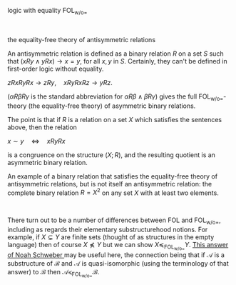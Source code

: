 

logic with equality $\mathsf{FOL_{w/o=}}$

<br/>

the equality-free theory of antisymmetric relations

An antisymmetric relation is defined as a binary relation $R$ on a set $S$ such that $(xRy\land yRx)\to x=y$, for all $x,y$ in $S$. Certainly, they can't be defined in first-order logic without equality.

$zRxRyRx\rightarrow zRy, \quad xRyRxRz\rightarrow yRz.$

($\alpha R\beta R\gamma$ is the standard abbreviation for $\alpha R\beta\wedge\beta R\gamma$) gives the full $\mathsf{FOL_{w/o=}}$-theory (the equality-free theory) of asymmetric binary relations.

The point is that if $R$ is a relation on a set $X$ which satisfies the sentences above, then the relation 

$x\sim y\quad\iff\quad xRyRx$ 

is a congruence on the structure $(X;R)$, and the resulting quotient is an asymmetric binary relation.

An example of a binary relation that satisfies the equality-free theory of antisymmetric relations, but is not itself an antisymmetric relation: the complete binary relation $R=X^2$ on any set $X$ with at least two elements.

<br/>

There turn out to be a number of differences between $\mathsf{FOL}$ and $\mathsf{FOL_{w/o=}}$, including as regards their elementary substructurehood notions. For example, if $X\subsetneq Y$ are finite sets (thought of as structures in the empty language) then of course $X\not\preccurlyeq Y$ but we can show $X\preccurlyeq_{\mathsf{FOL_{w/o=}}}Y$. [This answer of Noah Schweber
](https://math.stackexchange.com/a/4133440/28111) may be useful here, the connection being that if $\mathcal{A}$ is a substructure of $\mathcal{B}$ and $\mathcal{A}$ is quasi-isomorphic (using the terminology of that answer) to $\mathcal{B}$ then $\mathcal{A}\preccurlyeq_{\mathsf{FOL_{w/o=}}}\mathcal{B}$.